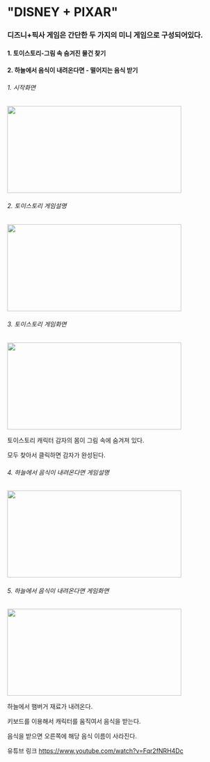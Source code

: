 <h1> "DISNEY + PIXAR" </h1>
<h3> 디즈니+픽사 게임은 간단한 두 가지의 미니 게임으로 구성되어있다. </h3>
<h4> 1. 토이스토리-그림 속 숨겨진 물건 찾기</h4> 
<h4> 2. 하늘에서 음식이 내려온다면 - 떨어지는 음식 받기 </h4>


<h6>1. 시작화면</h6>
<img src="https://user-images.githubusercontent.com/87266522/144697855-491ba01f-b5a7-4f61-bb8a-d0b9579dcbd8.PNG"  width="400" height="200"/>
<h6>2. 토이스토리 게임설명</h6>
<img src="https://user-images.githubusercontent.com/87266522/144697862-c4f8196f-8776-4fd4-b78e-ab7699984f99.PNG"  width="400" height="200"/>

<h6>3. 토이스토리 게임화면</h6>
<img src="https://user-images.githubusercontent.com/87266522/144708973-010c54d2-3983-474a-9b02-25803cc5e243.PNG"  width="400" height="200"/>
  <p>토이스토리 캐릭터 감자의 몸이 그림 속에 숨겨져 있다.</p>
  <p>모두 찾아서 클릭하면 감자가 완성된다.</p>
  
<h6>4. 하늘에서 음식이 내려온다면 게임설명</h6>
<img src="https://user-images.githubusercontent.com/87266522/144697874-e7e3a6fc-cdb6-45eb-8daf-1896e0953f7b.PNG"  width="400" height="200"/>

<h6>5. 하늘에서 음식이 내려온다면 게임화면</h6>
<img src="https://user-images.githubusercontent.com/87266522/144697877-f51c7953-1b96-4057-86b4-bc01a3abb0ff.PNG"  width="400" height="200"/>
  <p>하늘에서 햄버거 재료가 내려온다.</p>
  <p>키보드를 이용해서 캐릭터를 움직여서 음식을 받는다.</p>
  <p>음식을 받으면 오른쪽에 해당 음식 이름이 사라진다.</p>


유튜브 링크
https://www.youtube.com/watch?v=Fqr2fNRH4Dc
